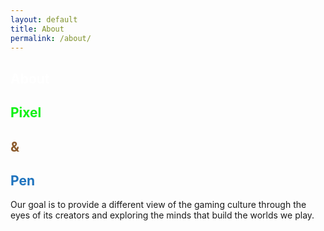 ```yaml
---
layout: default
title: About
permalink: /about/
---
```


## <span style="color:#ffffff;">About</span> 
## <span style="color:#0ff115;">Pixel</span> 
## <span style="color:#8b5a2b;">&</span> 
## <span style="color:#1e73be;">Pen</span>

Our goal is to provide a different view of the gaming culture through the eyes of its creators and exploring the minds that build the worlds we play.
